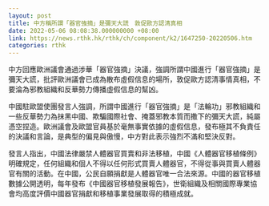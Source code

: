 ```yaml
---
layout: post
title: 中方稱所謂「器官強摘」是彌天大謊　敦促歐方認清真相
date: 2022-05-06 08:08:38.000000000 +08:00
link: https://news.rthk.hk/rthk/ch/component/k2/1647250-20220506.htm
categories: rthk
---
```


中方回應歐洲議會通過涉華「器官強摘」決議，強調所謂中國進行「器官強摘」是彌天大謊，批評歐洲議會已成為散布虛假信息的場所，敦促歐方認清事情真相，不要淪為邪教組織和反華勢力傳播虛假信息的幫凶。

中國駐歐盟使團發言人強調，所謂中國進行「器官強摘」是「法輪功」邪教組織和一些反華勢力為抹黑中國、欺騙國際社會、掩蓋邪教本質而撒下的彌天大謊，純屬憑空捏造。歐洲議會及歐盟官員基於毫無事實依據的虛假信息，發布極其不負責任的決議和言論，是典型的偏見與傲慢，中方對此表示強烈不滿和堅決反對。

發言人指出，中國法律嚴禁人體器官買賣和非法移植，中國《人體器官移植條例》明確規定，任何組織和個人不得以任何形式買賣人體器官，不得從事與買賣人體器官有關的活動。在中國，公民自願捐獻是人體器官唯一合法來源。中國的器官移植數據公開透明，每年發布《中國器官移植發展報告》，世衛組織及相關國際專業協會均高度評價中國器官捐獻和移植事業發展取得的積極成就。
